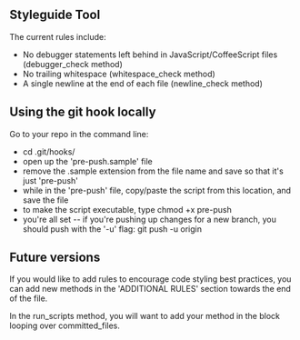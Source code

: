 ## Styleguide Tool ##  

The current rules include:  

* No debugger statements left behind in JavaScript/CoffeeScript files (debugger_check method)
* No trailing whitespace (whitespace_check method)  
* A single newline at the end of each file (newline_check method)  

## Using the git hook locally ##

Go to your repo in the command line:  

* cd .git/hooks/
* open up the 'pre-push.sample' file
* remove the .sample extension from the file name and save so that it's just 'pre-push'
* while in the 'pre-push' file, copy/paste the script from this location, and save the file
* to make the script executable, type chmod +x pre-push
* you're all set -- if you're pushing up changes for a new branch, you should push with the '-u' flag:
	git push -u origin <your-new-branch-name>


## Future versions ##  

If you would like to add rules to encourage code styling best practices, you can add new methods in the 'ADDITIONAL RULES' section towards the end of the file.

In the run_scripts method, you will want to add your method in the block looping over committed_files.
